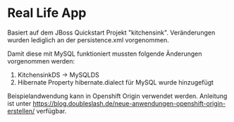 # Real Life App
Basiert auf dem JBoss Quickstart Projekt "kitchensink".
Veränderungen wurden lediglich an der persistence.xml vorgenommen.

Damit diese mit MySQL funktioniert mussten folgende Änderungen vorgenommen werden:
1. KitchensinkDS -> MySQLDS
2. Hibernate Property hibernate.dialect für MySQL wurde hinzugefügt

Beispielandwendung kann in Openshift Origin verwendet werden. Anleitung ist unter https://blog.doubleslash.de/neue-anwendungen-openshift-origin-erstellen/ verfügbar.
